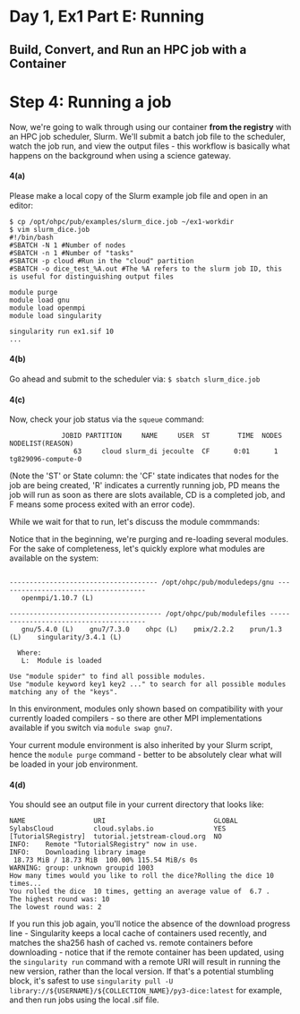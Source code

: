 # Day 1, Ex1 Part E: Running
## Build, Convert, and Run an HPC job with a Container

# Step 4: Running a job

Now, we're going to walk through using our container **from the registry** with an
HPC job scheduler, Slurm. We'll submit a batch job file to the scheduler, watch the
job run, and view the output files - this workflow is basically what happens on the
background when using a science gateway.

#### 4(a)
Please make a local copy of the Slurm example job file and open in an editor:
```
$ cp /opt/ohpc/pub/examples/slurm_dice.job ~/ex1-workdir
$ vim slurm_dice.job
#!/bin/bash
#SBATCH -N 1 #Number of nodes
#SBATCH -n 1 #Number of "tasks"
#SBATCH -p cloud #Run in the "cloud" partition
#SBATCH -o dice_test_%A.out #The %A refers to the slurm job ID, this is useful for distinguishing output files

module purge
module load gnu
module load openmpi
module load singularity

singularity run ex1.sif 10
...
```

#### 4(b)
Go ahead and submit to the scheduler via:
```$ sbatch slurm_dice.job```

#### 4(c)
Now, check your job status via the `squeue` command:
```$ squeue
             JOBID PARTITION     NAME     USER  ST       TIME  NODES NODELIST(REASON)
                63     cloud slurm_di jecoulte  CF      0:01      1 tg829096-compute-0
```
(Note the 'ST' or State column: the 'CF' state indicates that nodes for the job are 
being created, 'R' indicates a currently
running job, PD means the job will run as soon as there are slots available, CD is a completed job,
and F means some process exited with an error code).

While we wait for that to run, let's discuss the module commmands:

Notice that in the beginning, we're purging and re-loading
several modules. For the sake of completeness, let's quickly explore
what modules are available on the system:
```$ module avail

------------------------------------- /opt/ohpc/pub/moduledeps/gnu -------------------------------------
   openmpi/1.10.7 (L)

-------------------------------------- /opt/ohpc/pub/modulefiles ---------------------------------------
   gnu/5.4.0 (L)    gnu7/7.3.0    ohpc (L)    pmix/2.2.2    prun/1.3 (L)    singularity/3.4.1 (L)

  Where:
   L:  Module is loaded

Use "module spider" to find all possible modules.
Use "module keyword key1 key2 ..." to search for all possible modules matching any of the "keys".
```

In this environment, modules only shown based on compatibility with your currently loaded
compilers - so there are other MPI implementations available if you switch via
`module swap gnu7`. 

Your current module environment is also inherited by your Slurm script,
hence the `module purge` command - better to be absolutely clear what will
be loaded in your job environment.


#### 4(d)
You should see an output file in your current directory that looks like:
```$ cat dice_test_63.out
NAME                 URI                           GLOBAL
SylabsCloud          cloud.sylabs.io               YES
[TutorialSRegistry]  tutorial.jetstream-cloud.org  NO
INFO:    Remote "TutorialSRegistry" now in use.
INFO:    Downloading library image
 18.73 MiB / 18.73 MiB  100.00% 115.54 MiB/s 0s
WARNING: group: unknown groupid 1003
How many times would you like to roll the dice?Rolling the dice 10 times...
You rolled the dice  10 times, getting an average value of  6.7 .
The highest round was: 10
The lowest round was: 2

```

If you run this job again, you'll notice the absence of the 
download progress line - Singularity keeps a local cache of containers
used recently, and matches the sha256 hash of cached vs. remote 
containers before downloading - notice that if the remote container
has been updated, using the `singularity run` command with a remote URI will
result in running the new version, rather than the local version.
If that's a potential stumbling block, it's safest to use
```singularity pull -U library://${USERNAME}/${COLLECTION_NAME}/py3-dice:latest```
for example, and then run jobs using the local .sif file.
